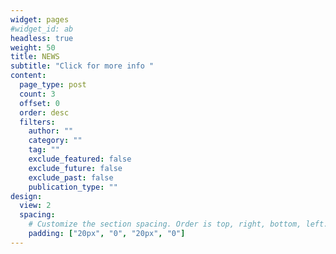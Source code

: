 ```yaml
---
widget: pages
#widget_id: ab
headless: true
weight: 50
title: NEWS
subtitle: "Click for more info "
content:
  page_type: post
  count: 3
  offset: 0
  order: desc
  filters:
    author: ""
    category: ""
    tag: ""
    exclude_featured: false
    exclude_future: false
    exclude_past: false
    publication_type: ""
design:
  view: 2
  spacing:
    # Customize the section spacing. Order is top, right, bottom, left.
    padding: ["20px", "0", "20px", "0"]  
---
```


